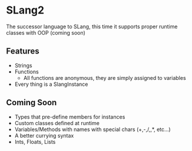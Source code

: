 # SLang2
The successor language to SLang, this time it supports proper runtime classes with OOP (coming soon)

## Features
* Strings
* Functions
  * All functions are anonymous, they are simply assigned to variables
* Every thing is a SlangInstance

## Coming Soon
* Types that pre-define members for instances
* Custom classes defined at runtime
* Variables/Methods with names with special chars (+,-,/,\,*, etc...)
* A better currying syntax
* Ints, Floats, Lists
